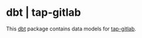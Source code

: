 # dbt | tap-gitlab

This [dbt](https://github.com/fishtown-analytics/dbt) package contains data models for [tap-gitlab](https://gitlab.com/meltano/tap-gitlab).
